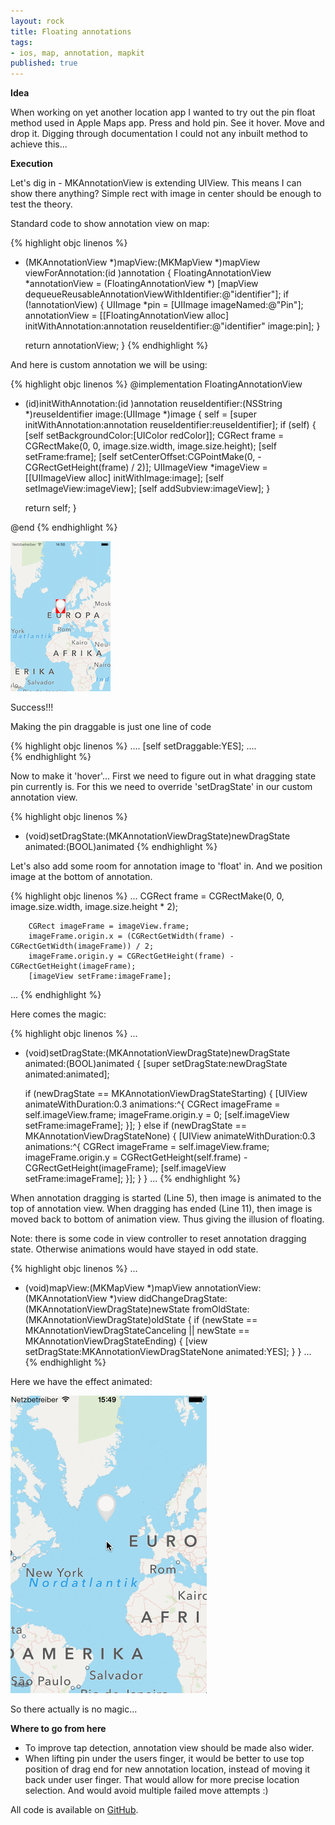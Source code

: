 ```yaml
---
layout: rock
title: Floating annotations
tags:
- ios, map, annotation, mapkit
published: true
---
```


**Idea**

When working on yet another location app I wanted to try out the pin float method used
in Apple Maps app. Press and hold pin. See it hover. Move and drop it. Digging through
documentation I could not any inbuilt method to achieve this...

**Execution**

Let's dig in - MKAnnotationView is extending UIView. This means I can show there anything?
Simple rect with image in center should be enough to test the theory.

Standard code to show annotation view on map:

{% highlight objc linenos %}
- (MKAnnotationView *)mapView:(MKMapView *)mapView 
            viewForAnnotation:(id <MKAnnotation>)annotation {
    FloatingAnnotationView *annotationView 
        = (FloatingAnnotationView *) [mapView dequeueReusableAnnotationViewWithIdentifier:@"identifier"];
    if (!annotationView) {
        UIImage *pin = [UIImage imageNamed:@"Pin"];
        annotationView = [[FloatingAnnotationView alloc] initWithAnnotation:annotation 
                                                           reuseIdentifier:@"identifier" 
                                                                     image:pin];
    }

    return annotationView;
}
{% endhighlight %}

And here is custom annotation we will be using:

{% highlight objc linenos %}
@implementation FloatingAnnotationView

- (id)initWithAnnotation:(id <MKAnnotation>)annotation 
         reuseIdentifier:(NSString *)reuseIdentifier 
                   image:(UIImage *)image {
    self = [super initWithAnnotation:annotation reuseIdentifier:reuseIdentifier];
    if (self) {
        [self setBackgroundColor:[UIColor redColor]];
        CGRect frame = CGRectMake(0, 0, image.size.width, image.size.height);
        [self setFrame:frame];
        [self setCenterOffset:CGPointMake(0, -CGRectGetHeight(frame) / 2)];
        UIImageView *imageView = [[UIImageView alloc] initWithImage:image];
        [self setImageView:imageView];
        [self addSubview:imageView];
    }

    return self;
}

@end
{% endhighlight %}

![Custom pin on map](/images/lifter/Lifter-shot-001.png)

Success!!!

Making the pin draggable is just one line of code

{% highlight objc linenos %}
....
        [self setDraggable:YES];
....        
{% endhighlight %}

Now to make it 'hover'... First we need to figure out in what dragging state pin currently
is. For this we need to override 'setDragState' in our custom annotation view.

{% highlight objc linenos %}
- (void)setDragState:(MKAnnotationViewDragState)newDragState animated:(BOOL)animated
{% endhighlight %}

Let's also add some room for annotation image to 'float' in. And we position image at
the bottom of annotation.

{% highlight objc linenos %}
...
        CGRect frame = CGRectMake(0, 0, image.size.width, image.size.height * 2);

        CGRect imageFrame = imageView.frame;
        imageFrame.origin.x = (CGRectGetWidth(frame) - CGRectGetWidth(imageFrame)) / 2;
        imageFrame.origin.y = CGRectGetHeight(frame) - CGRectGetHeight(imageFrame);
        [imageView setFrame:imageFrame];
...
{% endhighlight %}

Here comes the magic:

{% highlight objc linenos %}
...
- (void)setDragState:(MKAnnotationViewDragState)newDragState animated:(BOOL)animated {
    [super setDragState:newDragState animated:animated];

    if (newDragState == MKAnnotationViewDragStateStarting) {
        [UIView animateWithDuration:0.3 animations:^{
            CGRect imageFrame = self.imageView.frame;
            imageFrame.origin.y = 0;
            [self.imageView setFrame:imageFrame];
        }];
    } else if (newDragState == MKAnnotationViewDragStateNone) {
        [UIView animateWithDuration:0.3 animations:^{
            CGRect imageFrame = self.imageView.frame;
            imageFrame.origin.y = CGRectGetHeight(self.frame) - CGRectGetHeight(imageFrame);
            [self.imageView setFrame:imageFrame];
        }];
    }
}
...
{% endhighlight %}

When annotation dragging is started (Line 5), then image is animated
to the top of annotation view. When dragging has ended (Line 11), then
image is moved back to bottom of animation view. Thus giving the illusion of floating.

Note: there is some code in view controller to reset annotation dragging state. Otherwise
animations would have stayed in odd state.

{% highlight objc linenos %}
...
- (void)mapView:(MKMapView *)mapView annotationView:(MKAnnotationView *)view 
                                 didChangeDragState:(MKAnnotationViewDragState)newState 
                                       fromOldState:(MKAnnotationViewDragState)oldState {
    if (newState == MKAnnotationViewDragStateCanceling || newState == MKAnnotationViewDragStateEnding) {
        [view setDragState:MKAnnotationViewDragStateNone animated:YES];
    }
}
...
{% endhighlight %}

Here we have the effect animated:

![Animated pin on map](/images/lifter/Lifter.gif)

So there actually is no magic...


**Where to go from here**

* To improve tap detection, annotation view should be made also wider.
* When lifting pin under the users finger, it would be better to use top position of drag
end for new annotation location, instead of moving it back under user finger. That would
allow for more precise location selection. And would avoid multiple failed move attempts :)

All code is available on [GitHub][1].

[1]: https://github.com/jaanussiim/ios-demo-lifter